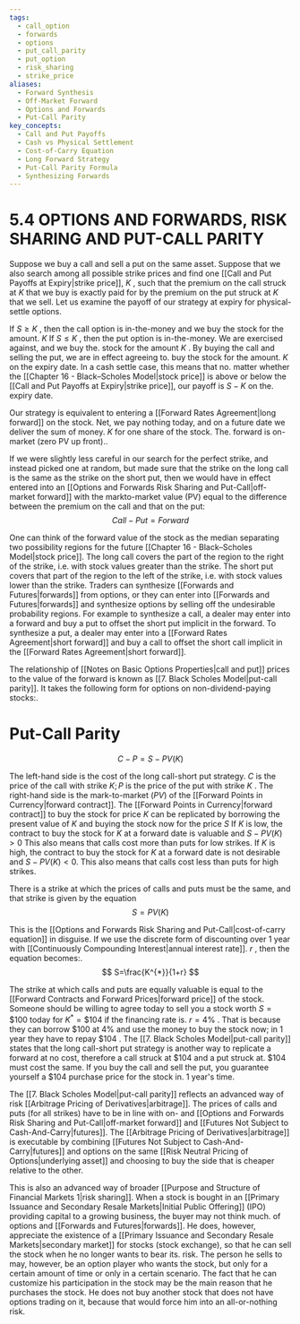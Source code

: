 ```yaml
---
tags:
  - call_option
  - forwards
  - options
  - put_call_parity
  - put_option
  - risk_sharing
  - strike_price
aliases:
  - Forward Synthesis
  - Off-Market Forward
  - Options and Forwards
  - Put-Call Parity
key_concepts:
  - Call and Put Payoffs
  - Cash vs Physical Settlement
  - Cost-of-Carry Equation
  - Long Forward Strategy
  - Put-Call Parity Formula
  - Synthesizing Forwards
---
```


# 5.4 OPTIONS AND FORWARDS, RISK SHARING AND PUT-CALL PARITY  

Suppose we buy a call and sell a put on the same asset. Suppose that we also search among all possible strike prices and find one [[Call and Put Payoffs at Expiry|strike price]], $K$ , such that the premium on the call struck at $K$ that we buy is exactly paid for by the premium on the put struck at $K$ that we sell. Let us examine the payoff of our strategy at expiry for physical-settle options.  

If $S\geq K$ , then the call option is in-the-money and we buy the stock for the amount. $K$ If $S\leq K$ , then the put option is in-the-money. We are exercised against, and we buy the. stock for the amount $K$ . By buying the call and selling the put, we are in effect agreeing to. buy the stock for the amount. $K$ on the expiry date. In a cash settle case, this means that no. matter whether the [[Chapter 16 - Black–Scholes Model|stock price]] is above or below the [[Call and Put Payoffs at Expiry|strike price]], our payoff is $S-K$ on the. expiry date.  

Our strategy is equivalent to entering a [[Forward Rates Agreement|long forward]] on the stock. Net, we pay nothing today, and on a future date we deliver the sum of money. $K$ for one share of the stock. The. forward is on-market (zero PV up front)..  

If we were slightly less careful in our search for the perfect strike, and instead picked one at random, but made sure that the strike on the long call is the same as the strike on the short put, then we would have in effect entered into an [[Options and Forwards Risk Sharing and Put-Call|off-market forward]] with the markto-market value (PV) equal to the difference between the premium on the call and that on the put:  
$$
C a l l-P u t=F o r w a r d
$$  

One can think of the forward value of the stock as the median separating two possibility regions for the future [[Chapter 16 - Black–Scholes Model|stock price]]. The long call covers the part of the region to the right of the strike, i.e. with stock values greater than the strike. The short put covers that part of the region to the left of the strike, i.e. with stock values lower than the strike. Traders can synthesize [[Forwards and Futures|forwards]] from options, or they can enter into [[Forwards and Futures|forwards]] and synthesize options by selling off the undesirable probability regions. For example to synthesize a call, a dealer may enter into a forward and buy a put to offset the short put implicit in the forward. To synthesize a put, a dealer may enter into a [[Forward Rates Agreement|short forward]] and buy a call to offset the short call implicit in the [[Forward Rates Agreement|short forward]].  

The relationship of [[Notes on Basic Options Properties|call and put]] prices to the value of the forward is known as [[7. Black Scholes Model|put-call parity]]. It takes the following form for options on non-dividend-paying stocks:.  

# Put-Call Parity  
$$
C-P=S-P V(K)
$$  

The left-hand side is the cost of the long call-short put strategy. $C$ is the price of the call with strike $K;P$ is the price of the put with strike $K$ . The right-hand side is the mark-to-market $(P V)$ of the [[Forward Points in Currency|forward contract]]. The [[Forward Points in Currency|forward contract]] to buy the stock for price $K$ can be replicated by borrowing the present value of $K$ and buying the stock now for the price $S$ If $K$ is low, the contract to buy the stock for $K$ at a forward date is valuable and $S-P V(K)>0$ This also means that calls cost more than puts for low strikes. If $K$ is high, the contract to buy the stock for $K$ at a forward date is not desirable and $S-P V(K)<0.$ This also means that calls cost less than puts for high strikes.  

There is a strike at which the prices of calls and puts must be the same, and that strike is given by the equation  
$$
S=P V(K)
$$  

This is the [[Options and Forwards Risk Sharing and Put-Call|cost-of-carry equation]] in disguise. If we use the discrete form of discounting over 1 year with [[Continuously Compounding Interest|annual interest rate]]. $r$ , then the equation becomes:.  
$$
S=\frac{K^{*}}{1+r}
$$  

The strike at which calls and puts are equally valuable is equal to the [[Forward Contracts and Forward Prices|forward price]] of the stock. Someone should be willing to agree today to sell you a stock worth $S=\$100$ today for $K^{*}=\$104$ if the financing rate is. $r=4\%$ . That is because they can borrow $\$100$ at $4\%$ and use the money to buy the stock now; in 1 year they have to repay $\$104$ . The [[7. Black Scholes Model|put-call parity]] states that the long call-short put strategy is another way to replicate a forward at no cost, therefore a call struck at $\$104$ and a put struck at. $\$104$ must cost the same. If you buy the call and sell the put, you guarantee yourself a $\$104$ purchase price for the stock in. 1 year's time.  

The [[7. Black Scholes Model|put-call parity]] reflects an advanced way of risk [[Arbitrage Pricing of Derivatives|arbitrage]]. The prices of calls and puts (for all strikes) have to be in line with on- and [[Options and Forwards Risk Sharing and Put-Call|off-market forward]] and [[Futures Not Subject to Cash-And-Carry|futures]]. The [[Arbitrage Pricing of Derivatives|arbitrage]] is executable by combining [[Futures Not Subject to Cash-And-Carry|futures]] and options on the same [[Risk Neutral Pricing of Options|underlying asset]] and choosing to buy the side that is cheaper relative to the other.  

This is also an advanced way of broader [[Purpose and Structure of Financial Markets 1|risk sharing]]. When a stock is bought in an [[Primary Issuance and Secondary Resale Markets|Initial Public Offering]] (IPO) providing capital to a growing business, the buyer may not think much. of options and [[Forwards and Futures|forwards]]. He does, however, appreciate the existence of a [[Primary Issuance and Secondary Resale Markets|secondary market]] for stocks (stock exchange), so that he can sell the stock when he no longer wants to bear its. risk. The person he sells to may, however, be an option player who wants the stock, but only for a certain amount of time or only in a certain scenario. The fact that he can customize his participation in the stock may be the main reason that he purchases the stock. He does not buy another stock that does not have options trading on it, because that would force him into an all-or-nothing risk.  